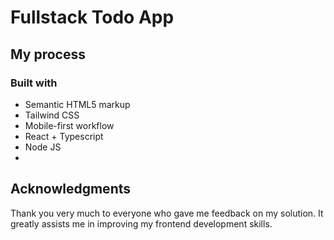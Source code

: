 # Fullstack Todo App

## My process

### Built with

- Semantic HTML5 markup
- Tailwind CSS
- Mobile-first workflow
- React + Typescript
- Node JS
- 
## Acknowledgments

Thank you very much to everyone who gave me feedback on my solution. It greatly assists me in improving my frontend development skills.
